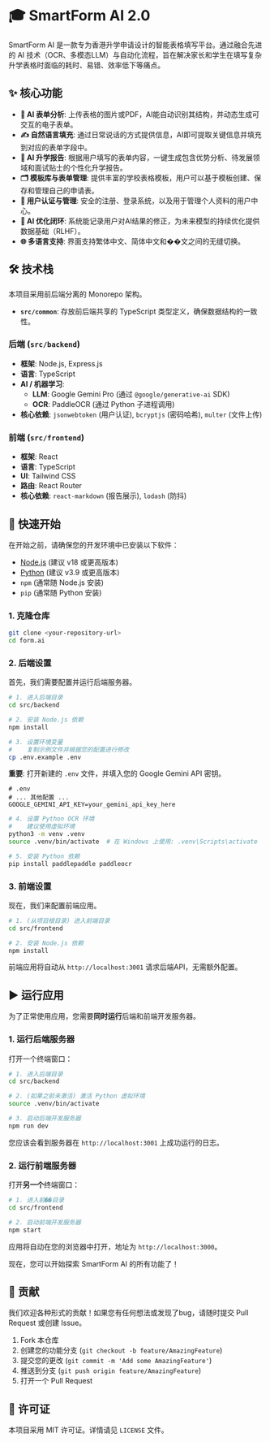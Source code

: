 # 🎓 SmartForm AI 2.0

SmartForm AI 是一款专为香港升学申请设计的智能表格填写平台。通过融合先进的 AI 技术（OCR、多模态LLM）与自动化流程，旨在解决家长和学生在填写复杂升学表格时面临的耗时、易错、效率低下等痛点。

## ✨ 核心功能

- **🤖 AI 表单分析**: 上传表格的图片或PDF，AI能自动识别其结构，并动态生成可交互的电子表单。
- **✍️ 自然语言填充**: 通过日常说话的方式提供信息，AI即可提取关键信息并填充到对应的表单字段中。
- **🧠 AI 升学报告**: 根据用户填写的表单内容，一键生成包含优势分析、待发展领域和面试贴士的个性化升学报告。
- **🗂️ 模板库与表单管理**: 提供丰富的学校表格模板，用户可以基于模板创建、保存和管理自己的申请表。
- **🔐 用户认证与管理**: 安全的注册、登录系统，以及用于管理个人资料的用户中心。
- **🚀 AI 优化闭环**: 系统能记录用户对AI结果的修正，为未来模型的持续优化提供数据基础（RLHF）。
- **🌐 多语言支持**: 界面支持繁体中文、简体中文和��文之间的无缝切换。

## 🛠️ 技术栈

本项目采用前后端分离的 Monorepo 架构。

-   **`src/common`**: 存放前后端共享的 TypeScript 类型定义，确保数据结构的一致性。

### 后端 (`src/backend`)

-   **框架**: Node.js, Express.js
-   **语言**: TypeScript
-   **AI / 机器学习**:
    -   **LLM**: Google Gemini Pro (通过 `@google/generative-ai` SDK)
    -   **OCR**: PaddleOCR (通过 Python 子进程调用)
-   **核心依赖**: `jsonwebtoken` (用户认证), `bcryptjs` (密码哈希), `multer` (文件上传)

### 前端 (`src/frontend`)

-   **框架**: React
-   **语言**: TypeScript
-   **UI**: Tailwind CSS
-   **路由**: React Router
-   **核心依赖**: `react-markdown` (报告展示), `lodash` (防抖)

## 🚀 快速开始

在开始之前，请确保您的开发环境中已安装以下软件：

-   [Node.js](https://nodejs.org/) (建议 v18 或更高版本)
-   [Python](https://www.python.org/) (建议 v3.9 或更高版本)
-   `npm` (通常随 Node.js 安装)
-   `pip` (通常随 Python 安装)

### 1. 克隆仓库

```bash
git clone <your-repository-url>
cd form.ai
```

### 2. 后端设置

首先，我们需要配置并运行后端服务器。

```bash
# 1. 进入后端目录
cd src/backend

# 2. 安装 Node.js 依赖
npm install

# 3. 设置环境变量
#    复制示例文件并根据您的配置进行修改
cp .env.example .env
```

**重要**: 打开新建的 `.env` 文件，并填入您的 Google Gemini API 密钥。

```dotenv
# .env
# ... 其他配置 ...
GOOGLE_GEMINI_API_KEY=your_gemini_api_key_here
```

```bash
# 4. 设置 Python OCR 环境
#    建议使用虚拟环境
python3 -m venv .venv
source .venv/bin/activate  # 在 Windows 上使用: .venv\Scripts\activate

# 5. 安装 Python 依赖
pip install paddlepaddle paddleocr
```

### 3. 前端设置

现在，我们来配置前端应用。

```bash
# 1. (从项目根目录) 进入前端目录
cd src/frontend

# 2. 安装 Node.js 依赖
npm install
```

前端应用将自动从 `http://localhost:3001` 请求后端API，无需额外配置。

## ▶️ 运行应用

为了正常使用应用，您需要**同时运行**后端和前端开发服务器。

### 1. 运行后端服务器

打开一个终端窗口：

```bash
# 1. 进入后端目录
cd src/backend

# 2. (如果之前未激活) 激活 Python 虚拟环境
source .venv/bin/activate

# 3. 启动后端开发服务器
npm run dev
```

您应该会看到服务器在 `http://localhost:3001` 上成功运行的日志。

### 2. 运行前端服务器

打开**另一个**终端窗口：

```bash
# 1. 进入前��目录
cd src/frontend

# 2. 启动前端开发服务器
npm start
```

应用将自动在您的浏览器中打开，地址为 `http://localhost:3000`。

现在，您可以开始探索 SmartForm AI 的所有功能了！

## 🤝 贡献

我们欢迎各种形式的贡献！如果您有任何想法或发现了bug，请随时提交 Pull Request 或创建 Issue。

1.  Fork 本仓库
2.  创建您的功能分支 (`git checkout -b feature/AmazingFeature`)
3.  提交您的更改 (`git commit -m 'Add some AmazingFeature'`)
4.  推送到分支 (`git push origin feature/AmazingFeature`)
5.  打开一个 Pull Request

## 📄 许可证

本项目采用 MIT 许可证。详情请见 `LICENSE` 文件。
